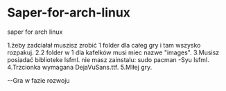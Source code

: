# Saper-for-arch-linux
saper for arch linux

1.żeby zadciałał muszisz zrobić 1 folder dla całeg gry i tam wszysko rozpakuj.
2.2 folder w 1 dla kafelków musi miec nazwe "images".
3.Musisz posiadać biblioteke lsfml.  nie masz zainstalu:  sudo pacman -Syu lsfml.
4.Trzcionka wymagana DejaVuSans.ttf.
5.MIłej gry.

--Gra w fazie rozwoju
